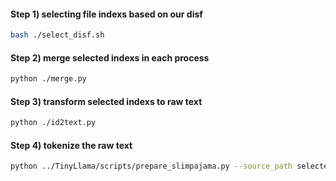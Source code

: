 #### Step 1) selecting file indexs based on our disf
```bash
bash ./select_disf.sh
```
#### Step 2) merge selected indexs in each process
```bash
python ./merge.py
```
#### Step 3) transform selected indexs to raw text
```bash
python ./id2text.py
```
#### Step 4) tokenize the raw text 
```bash
python ../TinyLlama/scripts/prepare_slimpajama.py --source_path selected_raw_text_path --tokenizer_path data/llama  --destination_path data/slim_star_combined --split validation --percentage 1.0
```
